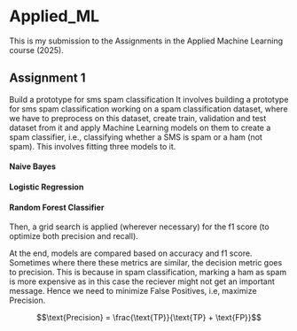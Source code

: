 # Applied_ML


This is my submission to the Assignments in the Applied Machine Learning course (2025).


## Assignment 1
Build a prototype for sms spam classification
It involves building a prototype for sms spam classification working on a spam classification dataset, where we have to preprocess on this dataset, create train, validation and test dataset from it and apply Machine Learning models on them to create a spam classifier, i.e., classifying whether a SMS is spam or a ham (not spam). This involves fitting three models to it.

#### Naive Bayes
#### Logistic Regression
#### Random Forest Classifier

Then, a grid search is applied (wherever necessary) for the f1 score (to optimize both precision and recall).

At the end, models are compared based on accuracy and f1 score. Sometimes where there these metrics are similar, the decision metric goes to precision. This is because in spam classification, marking a ham as spam is more expensive as in this case the reciever might not get an important message. Hence we need to minimize False Positives, i.e, maximize Precision.

$$\text{Precision} = \frac{\text{TP}}{\text{TP} + \text{FP}}$$
